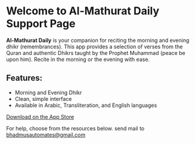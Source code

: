 # Welcome to Al-Mathurat Daily Support Page

**Al-Mathurat Daily** is your companion for reciting the morning and evening dhikr (remembrances). This app provides a selection of verses from the Quran and authentic Dhikrs taught by the Prophet Muhammad (peace be upon him). Recite in the morning or the evening with ease.

## Features:
- Morning and Evening Dhikr
- Clean, simple interface
- Available in Arabic, Transliteration, and English languages

[Download on the App Store](https://appstorelink.com)

For help, choose from the resources below.
send mail to bhadmusautomates@gmail.com
